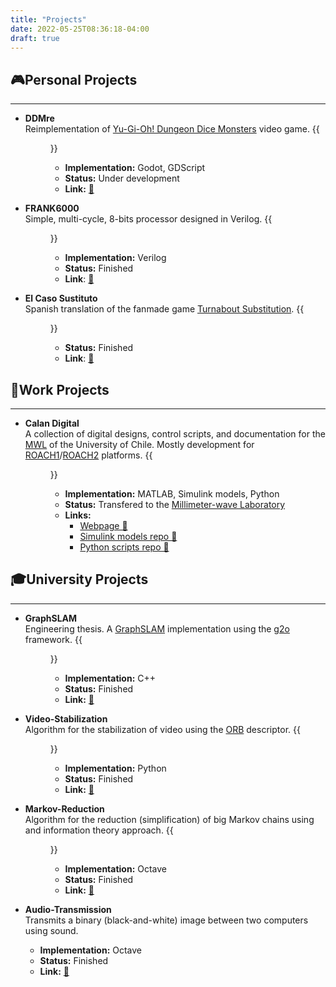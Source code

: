 ```yaml
---
title: "Projects"
date: 2022-05-25T08:36:18-04:00
draft: true
---
```

## 🎮Personal Projects
----------------------
- **DDMre**  
Reimplementation of [Yu-Gi-Oh! Dungeon Dice Monsters](https://yugioh.fandom.com/wiki/Yu-Gi-Oh!_Dungeon_Dice_Monsters_(video_game)) video game.
{{<figure src="https://raw.githubusercontent.com/francocurotto/francocurotto.github.io/main/static/images/project-DDMre.png" height="200">}}
    - **Implementation:** Godot, GDScript
    - **Status:** Under development
    - **Link:** [🔗](https://github.com/francocurotto/DDMre)

- **FRANK6000**  
Simple, multi-cycle, 8-bits processor designed in Verilog.
{{<figure src="https://raw.githubusercontent.com/francocurotto/francocurotto.github.io/main/static/images/project-FRANK6000.png" height="200">}}
    - **Implementation:** Verilog
    - **Status:** Finished
    - **Link**: [🔗](https://github.com/francocurotto/FRANK6000)

- **El Caso Sustituto**  
Spanish translation of the fanmade game [Turnabout Substitution](http://turnaboutsub.weebly.com/).
{{<figure src="https://raw.githubusercontent.com/francocurotto/francocurotto.github.io/main/static/images/20220715-caso-sustituto-2.png" height="200">}}
    - **Status:** Finished
    - **Link**: [🔗](../es/blog/el-caso-sustituto)

## 💼Work Projects
------------------
- **Calan Digital**  
A collection of digital designs, control scripts, and documentation for the [MWL](http://www.das.uchile.cl/lab_mwl/) of the University of Chile. Mostly development for [ROACH1](https://github.com/casper-astro/casper-hardware/blob/master/FPGA_Hosts/ROACH/README.md)/[ROACH2](https://github.com/casper-astro/casper-hardware/blob/master/FPGA_Hosts/ROACH2/README.md) platforms.
{{<figure src="https://raw.githubusercontent.com/francocurotto/francocurotto.github.io/main/static/images/project-Calan_Digital.png" height="200">}}
    - **Implementation:** MATLAB, Simulink models, Python
    - **Status:** Transfered to the [Millimeter-wave Laboratory](http://www.das.uchile.cl/lab_mwl/)
    - **Links:**
        - [Webpage 🔗](https://sites.google.com/site/calandigital/)
        - [Simulink models repo 🔗](https://github.com/FrancoCalan/simulink_models)
        - [Python scripts repo 🔗](https://github.com/FrancoCalan/calandigital)

## 🎓University Projects
------------------------
- **GraphSLAM**  
Engineering thesis. A [GraphSLAM](https://en.wikipedia.org/wiki/Simultaneous_localization_and_mapping#GraphSLAM) implementation using the [g2o](https://github.com/RainerKuemmerle/g2o) framework. 
{{<figure src="https://raw.githubusercontent.com/francocurotto/francocurotto.github.io/main/static/images/project-GraphSLAM.png" height="200">}}
    - **Implementation:** C++
    - **Status:** Finished
    - **Link:** [🔗](https://github.com/francocurotto/GraphSLAM)

- **Video-Stabilization**  
Algorithm for the stabilization of video using the [ORB](https://en.wikipedia.org/wiki/Oriented_FAST_and_rotated_BRIEF) descriptor. 
{{<figure src="https://raw.githubusercontent.com/francocurotto/francocurotto.github.io/main/static/images/project-Video_Stabilization.jpg" height="200">}}
    - **Implementation:** Python
    - **Status:** Finished
    - **Link:** [🔗](https://github.com/francocurotto/Video-Stabilization)

- **Markov-Reduction**  
Algorithm for the reduction (simplification) of big Markov chains using and information theory approach.
{{<figure src="https://raw.githubusercontent.com/francocurotto/francocurotto.github.io/main/static/images/project-Markov_Reduction.png" height="200">}}
    - **Implementation:** Octave
    - **Status:** Finished
    - **Link:** [🔗](https://github.com/francocurotto/Markov-Reduction)

- **Audio-Transmission**  
Transmits a binary (black-and-white) image between two computers using sound.
    - **Implementation:** Octave
    - **Status:** Finished
    - **Link:** [🔗](https://github.com/francocurotto/Audio-Transmission)
